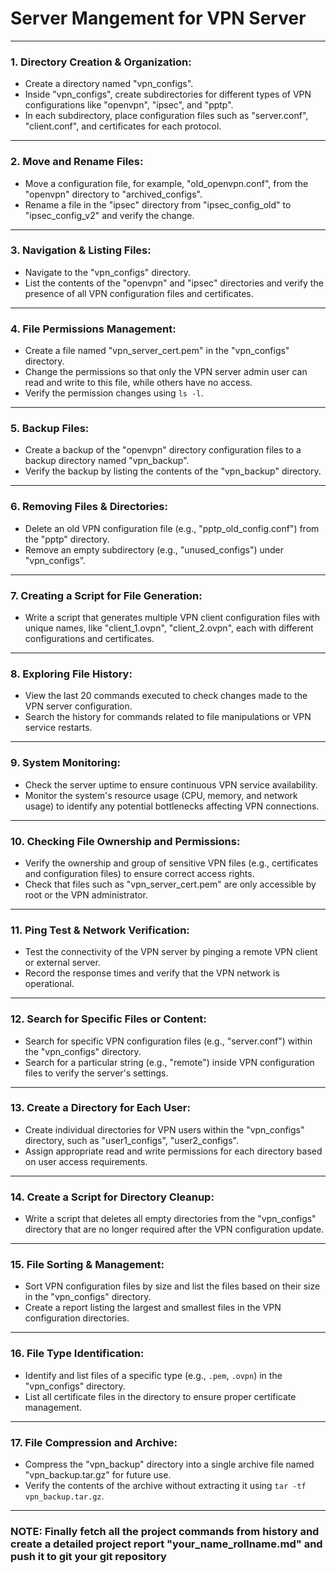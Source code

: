 # Server Mangement for VPN Server

---

### **1. Directory Creation & Organization:**
   - Create a directory named "vpn_configs".
   - Inside "vpn_configs", create subdirectories for different types of VPN configurations like "openvpn", "ipsec", and "pptp".
   - In each subdirectory, place configuration files such as "server.conf", "client.conf", and certificates for each protocol.

---

### **2. Move and Rename Files:**
   - Move a configuration file, for example, "old_openvpn.conf", from the "openvpn" directory to "archived_configs".
   - Rename a file in the "ipsec" directory from "ipsec_config_old" to "ipsec_config_v2" and verify the change.

---

### **3. Navigation & Listing Files:**
   - Navigate to the "vpn_configs" directory.
   - List the contents of the "openvpn" and "ipsec" directories and verify the presence of all VPN configuration files and certificates.

---

### **4. File Permissions Management:**
   - Create a file named "vpn_server_cert.pem" in the "vpn_configs" directory.
   - Change the permissions so that only the VPN server admin user can read and write to this file, while others have no access.
   - Verify the permission changes using `ls -l`.

---

### **5. Backup Files:**
   - Create a backup of the "openvpn" directory configuration files to a backup directory named "vpn_backup".
   - Verify the backup by listing the contents of the "vpn_backup" directory.

---

### **6. Removing Files & Directories:**
   - Delete an old VPN configuration file (e.g., "pptp_old_config.conf") from the "pptp" directory.
   - Remove an empty subdirectory (e.g., "unused_configs") under "vpn_configs".

---

### **7. Creating a Script for File Generation:**
   - Write a script that generates multiple VPN client configuration files with unique names, like "client_1.ovpn", "client_2.ovpn", each with different configurations and certificates.

---

### **8. Exploring File History:**
   - View the last 20 commands executed to check changes made to the VPN server configuration.
   - Search the history for commands related to file manipulations or VPN service restarts.

---

### **9. System Monitoring:**
   - Check the server uptime to ensure continuous VPN service availability.
   - Monitor the system's resource usage (CPU, memory, and network usage) to identify any potential bottlenecks affecting VPN connections.

---

### **10. Checking File Ownership and Permissions:**
   - Verify the ownership and group of sensitive VPN files (e.g., certificates and configuration files) to ensure correct access rights.
   - Check that files such as "vpn_server_cert.pem" are only accessible by root or the VPN administrator.

---

### **11. Ping Test & Network Verification:**
   - Test the connectivity of the VPN server by pinging a remote VPN client or external server.
   - Record the response times and verify that the VPN network is operational.

---

### **12. Search for Specific Files or Content:**
   - Search for specific VPN configuration files (e.g., "server.conf") within the "vpn_configs" directory.
   - Search for a particular string (e.g., "remote") inside VPN configuration files to verify the server's settings.

---

### **13. Create a Directory for Each User:**
   - Create individual directories for VPN users within the "vpn_configs" directory, such as "user1_configs", "user2_configs".
   - Assign appropriate read and write permissions for each directory based on user access requirements.

---

### **14. Create a Script for Directory Cleanup:**
   - Write a script that deletes all empty directories from the "vpn_configs" directory that are no longer required after the VPN configuration update.

---

### **15. File Sorting & Management:**
   - Sort VPN configuration files by size and list the files based on their size in the "vpn_configs" directory.
   - Create a report listing the largest and smallest files in the VPN configuration directories.

---

### **16. File Type Identification:**
   - Identify and list files of a specific type (e.g., `.pem`, `.ovpn`) in the "vpn_configs" directory.
   - List all certificate files in the directory to ensure proper certificate management.

---

### **17. File Compression and Archive:**
   - Compress the "vpn_backup" directory into a single archive file named "vpn_backup.tar.gz" for future use.
   - Verify the contents of the archive without extracting it using `tar -tf vpn_backup.tar.gz`.

---

### NOTE: Finally fetch all the project commands from history and create a detailed project report "your_name_rollname.md" and push it to git your git repository